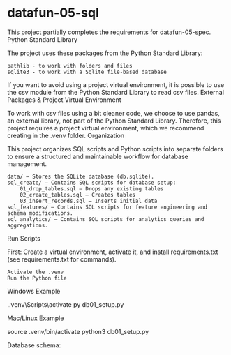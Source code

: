 # datafun-05-sql

This project partially completes the requirements for datafun-05-spec.
Python Standard Library

The project uses these packages from the Python Standard Library:

    pathlib - to work with folders and files
    sqlite3 - to work with a Sqlite file-based database

If you want to avoid using a project virtual environment, it is possible to use the csv module from the Python Standard Library to read csv files.
External Packages & Project Virtual Environment

To work with csv files using a bit cleaner code, we choose to use pandas, an external library, not part of the Python Standard Library. Therefore, this project requires a project virtual environment, which we recommend creating in the .venv folder.
Organization

This project organizes SQL scripts and Python scripts into separate folders to ensure a structured and maintainable workflow for database management.

    data/ – Stores the SQLite database (db.sqlite).
    sql_create/ – Contains SQL scripts for database setup:
        01_drop_tables.sql – Drops any existing tables
        02_create_tables.sql – Creates tables
        03_insert_records.sql – Inserts initial data
    sql_features/ – Contains SQL scripts for feature engineering and schema modifications.
    sql_analytics/ – Contains SQL scripts for analytics queries and aggregations.

Run Scripts

First: Create a virtual environment, activate it, and install requirements.txt (see requirements.txt for commands).

    Activate the .venv
    Run the Python file

Windows Example

.\.venv\Scripts\activate
py db01_setup.py

Mac/Linux Example

source .venv/bin/activate
python3 db01_setup.py



Database schema:

